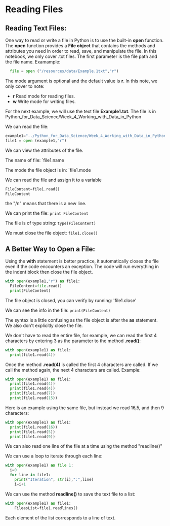 # Reading Files

## Reading Text Files:

One way to read or write a file in Python is to use the built-in **open** function. The **open** function provides a **File object** that contains the methods and attributes you need in order to read, save, and manipulate the file. In this notebook, we only cover .txt files. The first parameter is the file path and the file name. Examample:

```Python
  file = open ("/resources/data/Example.1txt","r")
```

The mode argument is optional and the default value is **r**. In this note, we only cover to note:
  - **r** Read mode for reading files.
  - **w** Write mode for writing files.

For the next example, we will use the text file **Example1.txt**. The file is in Python_for_Data_Science/Week_4_Working_with_Data_in_Python

We can read the file:

```Python
example1="../Python_for_Data_Science/Week_4_Working_with_Data_in_Python"
file1 = open (example1,"r")
```
We can view the attributes of the file.

The name of file: `file1.name

The mode the file object is in: `file1.mode

We can read the file and assign it to a variable

```Python
FileContent=file1.read()
FileContent
```

the "/n" means that there is a new line.

We can print the file: `print FileContent`

The file is of type string: `type(FileContent)`

We must close the file object: `file1.close()`

## A Better Way to Open a File:

Using the **with** statement is better practice, it automatically closes the file even if the code encounters an exception. The code will run everything in the indent block then close the file object.

```Python
with open(example1,"r") as file1:
  FileContent=file.read()
  print(FileContent)
```

The file object is closed, you can verify by running: 'file1.close'

We can see the info in the file: `print(FileContent)`

The syntax is a little confusing as the file object is after the **as** statement. We also don't explicitly close the file.

We don't have to read the entire file, for example, we can read the first 4 characters by entering 3 as the parameter to the method **.read()**:

```Python
with open(example1) as file1:
  print(file1.read(4))
```

Once the method **.read(4)** is called the first 4 characters are called. If we call the method again, the next 4 characters are called. Example:

```Python
with open(example1) as file1:
  print(file1.read(4))
  print(file1.read(4))
  print(file1.read(7))
  print(file1.read(15))
```

Here is an example using the same file, but instead we read 16,5, and then 9 characters:

```Python
with open(example1) as file1:
  print(file1.read(16))
  print(file1.read(5))
  print(file1.read(9))
```

We can also read one line of the file at a time using the method "readline()"

We can use a loop to iterate through each line:

```Python
with open(example1) as file 1:
  i=0
  for line in file1:
    print("Iteration", str(i),":",line)
    i=i+1
```

We can use the method **readline()** to save the text file to a list:

```Python
with open(example1) as file1:
    FileasList=file1.readlines()
```

Each element of the list corresponds to a line of text.
